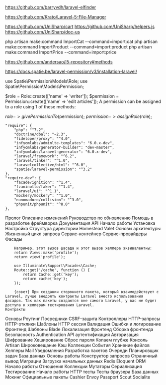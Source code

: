https://github.com/barryvdh/laravel-elfinder

https://github.com/Krato/Laravel-5-File-Manager

https://github.com/UniSharp/cart
https://github.com/UniSharp/helpers.js
https://github.com/UniSharp/doc-us

php artisan make:command ImportCat --command=import:cat
php artisan make:command ImportProduct --command=import:product
php artisan make:command ImportPrice --command=import:price



https://github.com/andersao/l5-repository#methods


https://docs.spatie.be/laravel-permission/v3/installation-laravel/



use Spatie\Permission\Models\Role;
use Spatie\Permission\Models\Permission;

$role = Role::create(['name' => 'writer']);
$permission = Permission::create(['name' => 'edit articles']);
A permission can be assigned to a role using 1 of these methods:

$role->givePermissionTo($permission);
$permission->assignRole($role);


    "require": {
        "php": "^7.2",
        "doctrine/dbal": "~2.3",
        "fideloper/proxy": "^4.0",
        "infyomlabs/adminlte-templates": "6.0.x-dev",
        "infyomlabs/generator-builder": "dev-master",
        "infyomlabs/laravel-generator": "6.0.x-dev",
        "laravel/framework": "^6.2",
        "laravel/tinker": "^1.0",
        "laravelcollective/html": "^6.0",
        "spatie/laravel-permission": "^3.2"
    },
    "require-dev": {
        "facade/ignition": "^1.4",
        "fzaninotto/faker": "^1.4",
        "laravel/ui": "^1.1",
        "mockery/mockery": "^1.0",
        "nunomaduro/collision": "^3.0",
        "phpunit/phpunit": "^8.0"
    },


Пролог
    Описание изменений
    Руководство по обновлению
    Помощь в разработке фреймворка
    Документация API
Начало работы
    Установка
    Настройка
    Структура директории
    Homestead
    Valet
Основы архитектуры
    Жизненный цикл запроса
    Сервис-контейнер
    Сервис-провайдеры
    Фасады

        Например, этот вызов фасада и этот вызов хелпера эквивалентны:
        return View::make('profile');
        return view('profile');

        use Illuminate\Support\Facades\Cache;
        Route::get('/cache', function () {
            return Cache::get('key');
            return cache('key');
        });    

        {совет} При создании стороннего пакета, который взаимодействует с Laravel, лучше внедрять контракты Laravel вместо использования фасадов. Так как пакеты создаются вне самого Laravel, у вас не будет доступа к хелперам тестирования Laravel.
    Контракты
Основы
    Роутинг
    Посредники
    CSRF-защита
    Контроллеры
    HTTP-запросы
    HTTP-отклики
    Шаблоны
    HTTP сессия
    Валидация
    Ошибки и логирование
Фронтенд
    Шаблоны Blade
    Локализация
    Фронтенд
    Сборка фронтенда
Безопасность
    Authentication
    API аутентификация
    Авторизация
    Шифрование
    Хеширование
    Сброс пароля
Копаем глубже
Консоль Artisan
Широковещание
Кэш
Коллекции
События
Хранение файлов
Хелперы
Mail
Уведомления
Разработка пакетов
Очереди
Планировщик задач
База данных
Основы работы
Конструктор запросов
Страничный вывод
Миграции
Загрузка начальных данных
Redis
Eloquent ORM
Начало работы
Отношения
Коллекции
Мутаторы
Сериализация
Тестирование
Начало работы
HTTP тесты
Тесты браузера
База данных
Мокинг
Официальные пакеты
Cashier
Envoy
Passport
Scout
Socialite